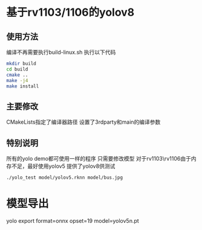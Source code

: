 # 基于rv1103/1106的yolov8
## 使用方法
编译不再需要执行build-linux.sh
执行以下代码
```sh
mkdir build
cd build
cmake ..
make -j4
make install
```
## 主要修改
CMakeLists指定了编译器路径
设置了3rdparty和main的编译参数
## 特别说明
所有的yolo demo都可使用一样的程序
只需要修改模型
对于rv1103\rv1106由于内存不足，最好使用yolov5
提供了yolov8供测试
```sh
./yolo_test model/yolov5.rknn model/bus.jpg
```
# 模型导出
yolo export format=onnx opset=19 model=yolov5n.pt